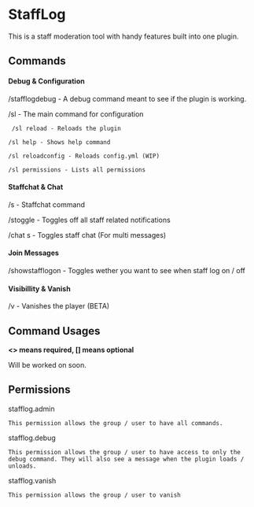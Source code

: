 # StaffLog

This is a staff moderation tool with handy features built into one plugin.





## Commands


#### Debug & Configuration

/stafflogdebug - A debug command meant to see if the plugin is working.

/sl - The main command for configuration

` /sl reload - Reloads the plugin`

`/sl help - Shows help command`

`/sl reloadconfig - Reloads config.yml (WIP)`

`/sl permissions - Lists all permissions`


#### Staffchat & Chat

/s - Staffchat command

/stoggle - Toggles off all staff related notifications

/chat s - Toggles staff chat (For multi messages)

#### Join Messages

/showstafflogon - Toggles wether you want to see when staff log on / off


#### Visibillity & Vanish

/v - Vanishes the player (BETA)



## Command Usages
**<> means required, [] means optional**

Will be worked on soon.
  
  

## Permissions

stafflog.admin

`This permission allows the group / user to have all commands.`

stafflog.debug

`This permission allows the group / user to have access to only the debug command. They will also see a message when the plugin loads / unloads.`

stafflog.vanish

`This permission allows the group / user to vanish`






